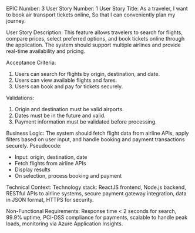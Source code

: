 EPIC Number: 3
User Story Number: 1
User Story Title: As a traveler, I want to book air transport tickets online, So that I can conveniently plan my journey.

User Story Description: This feature allows travelers to search for flights, compare prices, select preferred options, and book tickets online through the application. The system should support multiple airlines and provide real-time availability and pricing.

Acceptance Criteria:
1. Users can search for flights by origin, destination, and date.
2. Users can view available flights and fares.
3. Users can book and pay for tickets securely.

Validations:
1. Origin and destination must be valid airports.
2. Dates must be in the future and valid.
3. Payment information must be validated before processing.

Business Logic: The system should fetch flight data from airline APIs, apply filters based on user input, and handle booking and payment transactions securely. Pseudocode:
- Input: origin, destination, date
- Fetch flights from airline APIs
- Display results
- On selection, process booking and payment

Technical Context: Technology stack: ReactJS frontend, Node.js backend, RESTful APIs to airline systems, secure payment gateway integration, data in JSON format, HTTPS for security.

Non-Functional Requirements: Response time < 2 seconds for search, 99.9% uptime, PCI-DSS compliance for payments, scalable to handle peak loads, monitoring via Azure Application Insights.